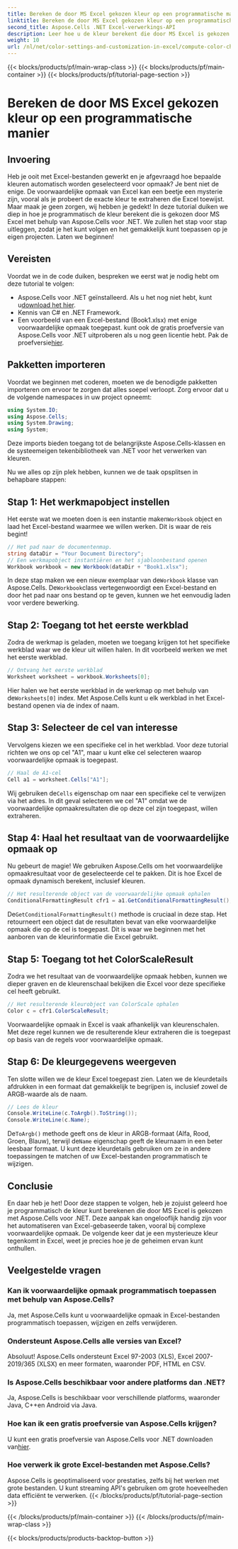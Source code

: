 ```yaml
---
title: Bereken de door MS Excel gekozen kleur op een programmatische manier
linktitle: Bereken de door MS Excel gekozen kleur op een programmatische manier
second_title: Aspose.Cells .NET Excel-verwerkings-API
description: Leer hoe u de kleur berekent die door MS Excel is gekozen met Aspose.Cells voor .NET. Volg deze stapsgewijze handleiding om programmatisch toegang te krijgen tot de voorwaardelijke opmaakkleur van Excel.
weight: 10
url: /nl/net/color-settings-and-customization-in-excel/compute-color-chosen-by-ms-excel/
---
```


{{< blocks/products/pf/main-wrap-class >}}
{{< blocks/products/pf/main-container >}}
{{< blocks/products/pf/tutorial-page-section >}}

# Bereken de door MS Excel gekozen kleur op een programmatische manier

## Invoering
Heb je ooit met Excel-bestanden gewerkt en je afgevraagd hoe bepaalde kleuren automatisch worden geselecteerd voor opmaak? Je bent niet de enige. De voorwaardelijke opmaak van Excel kan een beetje een mysterie zijn, vooral als je probeert de exacte kleur te extraheren die Excel toewijst. Maar maak je geen zorgen, wij hebben je gedekt! In deze tutorial duiken we diep in hoe je programmatisch de kleur berekent die is gekozen door MS Excel met behulp van Aspose.Cells voor .NET. We zullen het stap voor stap uitleggen, zodat je het kunt volgen en het gemakkelijk kunt toepassen op je eigen projecten. Laten we beginnen!
## Vereisten
Voordat we in de code duiken, bespreken we eerst wat je nodig hebt om deze tutorial te volgen:
-  Aspose.Cells voor .NET geïnstalleerd. Als u het nog niet hebt, kunt u[download het hier](https://releases.aspose.com/cells/net/).
- Kennis van C# en .NET Framework.
- Een voorbeeld van een Excel-bestand (Book1.xlsx) met enige voorwaardelijke opmaak toegepast.
 kunt ook de gratis proefversie van Aspose.Cells voor .NET uitproberen als u nog geen licentie hebt. Pak de proefversie[hier](https://releases.aspose.com/).
## Pakketten importeren
Voordat we beginnen met coderen, moeten we de benodigde pakketten importeren om ervoor te zorgen dat alles soepel verloopt. Zorg ervoor dat u de volgende namespaces in uw project opneemt:
```csharp
using System.IO;
using Aspose.Cells;
using System.Drawing;
using System;
```
Deze imports bieden toegang tot de belangrijkste Aspose.Cells-klassen en de systeemeigen tekenbibliotheek van .NET voor het verwerken van kleuren.

Nu we alles op zijn plek hebben, kunnen we de taak opsplitsen in behapbare stappen:
## Stap 1: Het werkmapobject instellen
 Het eerste wat we moeten doen is een instantie maken`Workbook` object en laad het Excel-bestand waarmee we willen werken. Dit is waar de reis begint!
```csharp
// Het pad naar de documentenmap.
string dataDir = "Your Document Directory";
// Een werkmapobject instantiëren en het sjabloonbestand openen
Workbook workbook = new Workbook(dataDir + "Book1.xlsx");
```
 In deze stap maken we een nieuw exemplaar van de`Workbook` klasse van Aspose.Cells. De`Workbook`class vertegenwoordigt een Excel-bestand en door het pad naar ons bestand op te geven, kunnen we het eenvoudig laden voor verdere bewerking.
## Stap 2: Toegang tot het eerste werkblad
Zodra de werkmap is geladen, moeten we toegang krijgen tot het specifieke werkblad waar we de kleur uit willen halen. In dit voorbeeld werken we met het eerste werkblad.
```csharp
// Ontvang het eerste werkblad
Worksheet worksheet = workbook.Worksheets[0];
```
 Hier halen we het eerste werkblad in de werkmap op met behulp van de`Worksheets[0]` index. Met Aspose.Cells kunt u elk werkblad in het Excel-bestand openen via de index of naam.
## Stap 3: Selecteer de cel van interesse
Vervolgens kiezen we een specifieke cel in het werkblad. Voor deze tutorial richten we ons op cel "A1", maar u kunt elke cel selecteren waarop voorwaardelijke opmaak is toegepast.
```csharp
// Haal de A1-cel
Cell a1 = worksheet.Cells["A1"];
```
 Wij gebruiken de`Cells` eigenschap om naar een specifieke cel te verwijzen via het adres. In dit geval selecteren we cel "A1" omdat we de voorwaardelijke opmaakresultaten die op deze cel zijn toegepast, willen extraheren.
## Stap 4: Haal het resultaat van de voorwaardelijke opmaak op
Nu gebeurt de magie! We gebruiken Aspose.Cells om het voorwaardelijke opmaakresultaat voor de geselecteerde cel te pakken. Dit is hoe Excel de opmaak dynamisch berekent, inclusief kleuren.
```csharp
// Het resulterende object van de voorwaardelijke opmaak ophalen
ConditionalFormattingResult cfr1 = a1.GetConditionalFormattingResult();
```
 De`GetConditionalFormattingResult()` methode is cruciaal in deze stap. Het retourneert een object dat de resultaten bevat van elke voorwaardelijke opmaak die op de cel is toegepast. Dit is waar we beginnen met het aanboren van de kleurinformatie die Excel gebruikt.
## Stap 5: Toegang tot het ColorScaleResult
Zodra we het resultaat van de voorwaardelijke opmaak hebben, kunnen we dieper graven en de kleurenschaal bekijken die Excel voor deze specifieke cel heeft gebruikt.
```csharp
// Het resulterende kleurobject van ColorScale ophalen
Color c = cfr1.ColorScaleResult;
```
Voorwaardelijke opmaak in Excel is vaak afhankelijk van kleurenschalen. Met deze regel kunnen we de resulterende kleur extraheren die is toegepast op basis van de regels voor voorwaardelijke opmaak.
## Stap 6: De kleurgegevens weergeven
Ten slotte willen we de kleur Excel toegepast zien. Laten we de kleurdetails afdrukken in een formaat dat gemakkelijk te begrijpen is, inclusief zowel de ARGB-waarde als de naam.
```csharp
// Lees de kleur
Console.WriteLine(c.ToArgb().ToString());
Console.WriteLine(c.Name);
```
 De`ToArgb()` methode geeft ons de kleur in ARGB-formaat (Alfa, Rood, Groen, Blauw), terwijl de`Name` eigenschap geeft de kleurnaam in een beter leesbaar formaat. U kunt deze kleurdetails gebruiken om ze in andere toepassingen te matchen of uw Excel-bestanden programmatisch te wijzigen.

## Conclusie
En daar heb je het! Door deze stappen te volgen, heb je zojuist geleerd hoe je programmatisch de kleur kunt berekenen die door MS Excel is gekozen met Aspose.Cells voor .NET. Deze aanpak kan ongelooflijk handig zijn voor het automatiseren van Excel-gebaseerde taken, vooral bij complexe voorwaardelijke opmaak. De volgende keer dat je een mysterieuze kleur tegenkomt in Excel, weet je precies hoe je de geheimen ervan kunt onthullen.
## Veelgestelde vragen
### Kan ik voorwaardelijke opmaak programmatisch toepassen met behulp van Aspose.Cells?
Ja, met Aspose.Cells kunt u voorwaardelijke opmaak in Excel-bestanden programmatisch toepassen, wijzigen en zelfs verwijderen.
### Ondersteunt Aspose.Cells alle versies van Excel?
Absoluut! Aspose.Cells ondersteunt Excel 97-2003 (XLS), Excel 2007-2019/365 (XLSX) en meer formaten, waaronder PDF, HTML en CSV.
### Is Aspose.Cells beschikbaar voor andere platforms dan .NET?
Ja, Aspose.Cells is beschikbaar voor verschillende platforms, waaronder Java, C++en Android via Java.
### Hoe kan ik een gratis proefversie van Aspose.Cells krijgen?
 U kunt een gratis proefversie van Aspose.Cells voor .NET downloaden van[hier](https://releases.aspose.com/).
### Hoe verwerk ik grote Excel-bestanden met Aspose.Cells?
Aspose.Cells is geoptimaliseerd voor prestaties, zelfs bij het werken met grote bestanden. U kunt streaming API's gebruiken om grote hoeveelheden data efficiënt te verwerken.
{{< /blocks/products/pf/tutorial-page-section >}}

{{< /blocks/products/pf/main-container >}}
{{< /blocks/products/pf/main-wrap-class >}}

{{< blocks/products/products-backtop-button >}}
